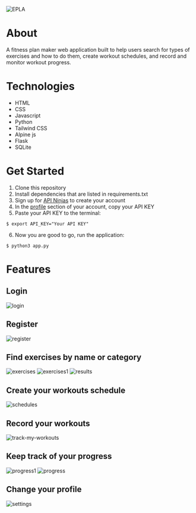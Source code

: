 ![EPLA](https://github.com/haidarmaula/cs50-final-project/assets/72655447/4e39dd8e-1ab7-47d4-b952-97534fcc3d3c)


# About
A fitness plan maker web application built to help users search for types of exercises and how to do them, create workout schedules, and record and monitor workout progress.

# Technologies
- HTML
- CSS
- Javascript
- Python
- Tailwind CSS
- Alpine js
- Flask
- SQLite

# Get Started
1. Clone this repository
2. Install dependencies that are listed in requirements.txt
3. Sign up for [API Ninjas](https://api-ninjas.com/) to create your account
4. In the [profile](https://api-ninjas.com/profile) section of your account, copy your API KEY
5. Paste your API KEY to the terminal:
```
$ export API_KEY="Your API KEY"
```
6. Now you are good to go, run the application:
```
$ python3 app.py
```
# Features

## Login
![login](https://github.com/haidarmaula/cs50-final-project/assets/72655447/0da527c9-a5a4-439b-9702-50260073a030)

## Register
![register](https://github.com/haidarmaula/cs50-final-project/assets/72655447/79b0f95b-7510-4fd5-a54b-24d6c10b071e)

## Find exercises by name or category
![exercises](https://github.com/haidarmaula/cs50-final-project/assets/72655447/425fb8b7-d001-4f9c-99fd-a9409a5ec3bf)
![exercises1](https://github.com/haidarmaula/cs50-final-project/assets/72655447/43420115-d457-411d-b03b-534e3efcc855)
![results](https://github.com/haidarmaula/cs50-final-project/assets/72655447/52a15520-a9ad-48fd-b2f0-b9352ba09b47)

## Create your workouts schedule
![schedules](https://github.com/haidarmaula/cs50-final-project/assets/72655447/4f089df0-c9a8-4f1b-aa24-8e7f8a9f84a4)

## Record your workouts
![track-my-workouts](https://github.com/haidarmaula/cs50-final-project/assets/72655447/219f9889-2c5d-44ba-842b-ac6cc9262e45)

## Keep track of your progress
![progress1](https://github.com/haidarmaula/cs50-final-project/assets/72655447/f377aa8c-0ba2-4f1d-8e81-eeceac39e81b)
![progress](https://github.com/haidarmaula/cs50-final-project/assets/72655447/c11c6eff-24df-4198-bd3d-042aca0b677e)

## Change your profile
![settings](https://github.com/haidarmaula/cs50-final-project/assets/72655447/bdbfef69-aeeb-40f2-a376-e84990862eeb)





